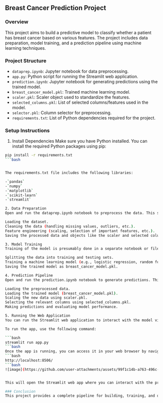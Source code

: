 ## Breast Cancer Prediction Project


### Overview


This project aims to build a predictive model to classify whether a patient has breast cancer based on various features. The project includes data preparation, model training, and a prediction pipeline using machine learning techniques.

### Project Structure


- `dataprep.ipynb`: Jupyter notebook for data preprocessing.
- `app.py`: Python script for running the Streamlit web application.
- `prediction.ipynb`: Jupyter notebook for generating predictions using the trained model.
- `breast_cancer_model.pkl`: Trained machine learning model.
- `scaler.pkl`: Scaler object used to standardize the features.
- `selected_columns.pkl`: List of selected columns/features used in the model.
- `selector.pkl`: Column selector for preprocessing.
- `requirements.txt`: List of Python dependencies required for the project.

### Setup Instructions

1. Install Dependencies
Make sure you have Python installed. You can install the required Python packages using pip:

```bash
pip install -r requirements.txt
```bash


The requirements.txt file includes the following libraries:

-`pandas`
-`numpy`
-`matplotlib`
-`scikit-learn`
-`streamlit`

2. Data Preparation
Open and run the dataprep.ipynb notebook to preprocess the data. This step involves:

Loading the dataset.
Cleaning the data (handling missing values, outliers, etc.).
Feature engineering (scaling, selection of important features, etc.).
Saving the processed data and objects like the scaler and selected columns for later use.

3. Model Training
Training of the model is presumably done in a separate notebook or file (this file is not provided, but likely related to the data preprocessing notebook). This step involves:

Splitting the data into training and testing sets.
Training a machine learning model (e.g., logistic regression, random forest) using the scikit-learn library.
Saving the trained model as breast_cancer_model.pkl.

4. Prediction Pipeline
Open and run the prediction.ipynb notebook to generate predictions. This step includes:

Loading the preprocessed data.
Loading the trained model (breast_cancer_model.pkl).
Scaling the new data using scaler.pkl.
Selecting the relevant columns using selected_columns.pkl.
Making predictions and evaluating model performance.

5. Running the Web Application
You can run the Streamlit web application to interact with the model via a simple interface. The application allows users to input new data and get predictions in real-time.

To run the app, use the following command:

```bash
streamlit run app.py
```bash
Once the app is running, you can access it in your web browser by navigating to:
```bash
http://localhost:8506/
```bash
![image](https://github.com/user-attachments/assets/99f1c14b-a763-496c-abd2-129e7603f873)


This will open the Streamlit web app where you can interact with the prediction model.

### Conclusion
This project provides a complete pipeline for building, training, and deploying a breast cancer prediction model. The Jupyter notebooks allow for easy experimentation and analysis, while the Streamlit app provides an intuitive interface for end-users.

















